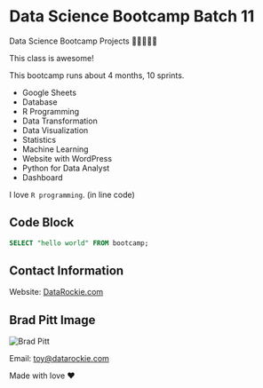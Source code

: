 # Data Science Bootcamp Batch 11

Data Science Bootcamp Projects 🤫🤫🤫🤫🤫

This class is awesome!

This bootcamp runs about 4 months, 10 sprints.

- Google Sheets
- Database
- R Programming
- Data Transformation
- Data Visualization
- Statistics
- Machine Learning
- Website with WordPress
- Python for Data Analyst
- Dashboard

I love `R programming`. (in line code)

## Code Block
```sql
SELECT "hello world" FROM bootcamp;
```

## Contact Information
Website: [DataRockie.com](https://datarockie.com)

## Brad Pitt Image
![Brad Pitt](https://www.looktothestars.org/photo/1224-brad-pitt/story_half_width.jpg)

Email: toy@datarockie.com 

Made with love ❤️
